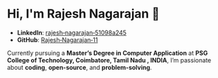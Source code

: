 # Hi, I'm Rajesh Nagarajan 👋

- **LinkedIn**: [rajesh‑nagarajan‑51098a245](https://www.linkedin.com/in/rajesh-nagarajan-51098a245/)
- **GitHub**: [Rajesh‑Nagarajan‑11](https://github.com/Rajesh-Nagarajan-11)

Currently pursuing a **Master’s Degree in Computer Application** at **PSG College of Technology, Coimbatore, Tamil Nadu , INDIA**, I’m passionate about **coding**, **open-source**, and **problem-solving**.
